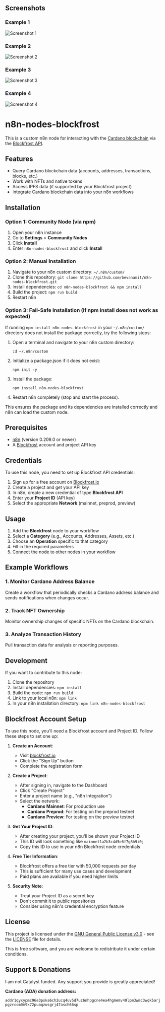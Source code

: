## Screenshots

### Example 1
![Screenshot 1](assets/001.jpg)

### Example 2
![Screenshot 2](assets/002.jpg)

### Example 3
![Screenshot 3](assets/003.jpg)

### Example 4
![Screenshot 4](assets/004.jpg)
# n8n-nodes-blockfrost

This is a custom n8n node for interacting with the [Cardano blockchain](https://cardano.org) via the [Blockfrost API](https://blockfrost.io).

## Features

- Query Cardano blockchain data (accounts, addresses, transactions, blocks, etc.)
- Work with NFTs and native tokens
- Access IPFS data (if supported by your Blockfrost project)
- Integrate Cardano blockchain data into your n8n workflows

## Installation

### Option 1: Community Node (via npm)

1. Open your n8n instance
2. Go to **Settings** > **Community Nodes**
3. Click **Install**
4. Enter `n8n-nodes-blockfrost` and click **Install**

### Option 2: Manual Installation

1. Navigate to your n8n custom directory: `~/.n8n/custom/`
2. Clone this repository: `git clone https://github.com/bevanamit/n8n-nodes-blockfrost.git`
3. Install dependencies: `cd n8n-nodes-blockfrost && npm install`
4. Build the project: `npm run build`
5. Restart n8n

### Option 3: Fail-Safe Installation (if npm install does not work as expected)

If running `npm install n8n-nodes-blockfrost` in your `~/.n8n/custom/` directory does not install the package correctly, try the following steps:

1. Open a terminal and navigate to your n8n custom directory:
   ```
   cd ~/.n8n/custom
   ```
2. Initialize a package.json if it does not exist:
   ```
   npm init -y
   ```
3. Install the package:
   ```
   npm install n8n-nodes-blockfrost
   ```
4. Restart n8n completely (stop and start the process).

This ensures the package and its dependencies are installed correctly and n8n can load the custom node.

## Prerequisites

- [n8n](https://n8n.io/) (version 0.209.0 or newer)
- A [Blockfrost](https://blockfrost.io) account and project API key

## Credentials

To use this node, you need to set up Blockfrost API credentials:

1. Sign up for a free account on [Blockfrost.io](https://blockfrost.io)
2. Create a project and get your API key
3. In n8n, create a new credential of type **Blockfrost API**
4. Enter your **Project ID** (API key)
5. Select the appropriate **Network** (mainnet, preprod, preview)

## Usage

1. Add the **Blockfrost** node to your workflow
2. Select a **Category** (e.g., Accounts, Addresses, Assets, etc.)
3. Choose an **Operation** specific to that category
4. Fill in the required parameters
5. Connect the node to other nodes in your workflow

## Example Workflows

### 1. Monitor Cardano Address Balance

Create a workflow that periodically checks a Cardano address balance and sends notifications when changes occur.

### 2. Track NFT Ownership

Monitor ownership changes of specific NFTs on the Cardano blockchain.

### 3. Analyze Transaction History

Pull transaction data for analysis or reporting purposes.

## Development

If you want to contribute to this node:

1. Clone the repository
2. Install dependencies: `npm install`
3. Build the code: `npm run build`
4. Link to your local n8n: `npm link`
5. In your n8n installation directory: `npm link n8n-nodes-blockfrost`

## Blockfrost Account Setup

To use this node, you'll need a Blockfrost account and Project ID. Follow these steps to set one up:

1. **Create an Account**:
   - Visit [blockfrost.io](https://blockfrost.io/)
   - Click the "Sign Up" button
   - Complete the registration form

2. **Create a Project**:
   - After signing in, navigate to the Dashboard
   - Click "Create Project"
   - Enter a project name (e.g., "n8n Integration")
   - Select the network:
     - **Cardano Mainnet**: For production use
     - **Cardano Preprod**: For testing on the preprod testnet
     - **Cardano Preview**: For testing on the preview testnet

3. **Get Your Project ID**:
   - After creating your project, you'll be shown your Project ID
   - This ID will look something like `mainnet1a2b3c4d5e6f7g8h9i0j`
   - Copy this ID to use in your n8n Blockfrost node credentials

4. **Free Tier Information**:
   - Blockfrost offers a free tier with 50,000 requests per day
   - This is sufficient for many use cases and development
   - Paid plans are available if you need higher limits

5. **Security Note**:
   - Treat your Project ID as a secret key
   - Don't commit it to public repositories
   - Consider using n8n's credential encryption feature

## License

This project is licensed under the [GNU General Public License v3.0](LICENSE) - see the [LICENSE](LICENSE) file for details.

This is free software, and you are welcome to redistribute it under certain conditions.
## Support & Donations

I am not Catalyst funded. Any support you provide is greatly appreciated!

**Cardano (ADA) donation address:**

`addr1qyxypmc96e3pska6ch2ucq4uv5d7uz6nhpgcne4ea4hgmemv40lpm3wmc3wqk5arjpgzrccm0m9k72puaqzwsgrj47asch66sp`